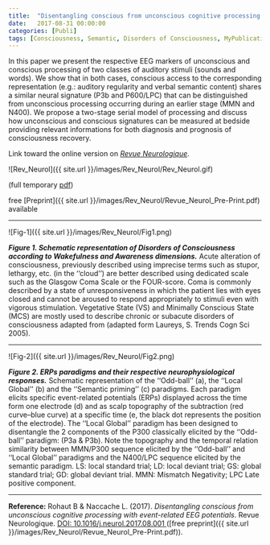 ```yaml
---
title:  "Disentangling conscious from unconscious cognitive processing with event-related EEG potentials"
date:   2017-08-31 00:00:00
categories: [Publi]
tags: [Consciousness, Semantic, Disorders of Consciousness, MyPublications]
---
```


In this paper we present the respective EEG markers of unconscious and conscious processing of two classes of auditory stimuli (sounds and words).
We show that in both cases, conscious access to the corresponding representation (e.g.: auditory regularity and verbal semantic content) shares a similar neural signature (P3b and P600/LPC) that can be distinguished from unconscious processing occurring during an earlier stage (MMN and N400). We propose a two-stage serial model of processing and discuss how unconscious and conscious signatures can be measured at bedside providing relevant informations for both diagnosis and prognosis of consciousness recovery.

Link toward the online version on [*Revue Neurologique*](http://dx.doi.org/10.1016/j.neurol.2017.08.001).

![Rev_Neurol]({{ site.url }}/images/Rev_Neurol/Rev_Neurol.gif)

(full temporary [pdf](https://authors.elsevier.com/a/1Vj0582q-uB0k))

free [Preprint]({{ site.url }}/images/Rev_Neurol/Revue_Neurol_Pre-Print.pdf) available

---
![Fig-1]({{ site.url }}/images/Rev_Neurol/Fig1.png)

***Figure 1. Schematic representation of Disorders of Consciousness according to Wakefulness and Awareness dimensions.*** Acute alteration of consciousness, previously described using imprecise terms such as stupor, lethargy, etc. (in the ‘‘cloud’’) are better described using dedicated scale such as the Glasgow Coma Scale or the FOUR-score. Coma is commonly described by a state of unresponsiveness in which the patient lies with eyes closed and cannot be aroused to respond appropriately to stimuli even with vigorous stimulation. Vegetative State (VS) and Minimally Conscious State (MCS) are mostly used to describe chronic or subacute disorders of consciousness adapted from (adapted form Laureys, S. Trends Cogn Sci 2005).


---
![Fig-2]({{ site.url }}/images/Rev_Neurol/Fig2.png)

***Figure 2. ERPs paradigms and their respective neurophysiological responses.*** Schematic representation of the ‘‘Odd-ball’’ (a), the ‘‘Local Global’’ (b) and the ‘‘Semantic priming’’ (c) paradigms. Each paradigm elicits specific event-related potentials (ERPs) displayed across the time form one electrode (d) and as scalp topography of the subtraction (red curve–blue curve) at a specific time (e, the black dot represents the position of the electrode). The ‘‘Local Global’’ paradigm has been designed to disentangle the 2 components of the P300 classically elicited by the ‘‘Odd-ball’’ paradigm: (P3a & P3b). Note the topography and the temporal relation similarity between MMN/P300 sequence elicited by the ‘‘Odd-ball’’ and ‘‘Local Global’’ paradigms and the N400/LPC sequence elicited by the semantic paradigm. LS: local standard trial; LD: local deviant trial; GS: global standard trial; GD: global deviant trial. MMN: Mismatch Negativity; LPC Late positive component.

---

**Reference:** Rohaut B & Naccache L. (2017). *Disentangling conscious from unconscious cognitive processing with event-related EEG potentials*. Revue Neurologique.  [DOI: 10.1016/j.neurol.2017.08.001 ](http://dx.doi.org/10.1016/j.neurol.2017.08.001) ([free preprint]({{ site.url }}/images/Rev_Neurol/Revue_Neurol_Pre-Print.pdf)).

<script type="text/javascript">
  reddit_url = "http://www.em-consulte.com/article/1136929/figures/disentangling-conscious-from-unconscious-cognitive";
  reddit_title = "Disentangling conscious from unconscious cognitive processing with event-related EEG potentials";
  reddit_newwindow='1';
</script>
<script type="text/javascript" src="//www.redditstatic.com/button/button3.js"></script>

<script type='text/javascript' src='https://d1bxh8uas1mnw7.cloudfront.net/assets/embed.js'></script>
<div data-badge-popover="right" class='altmetric-embed' data-badge-type='bar' data-hide-less-than='1' data-doi="10.1016/j.neurol.2017.08.001"></div>
